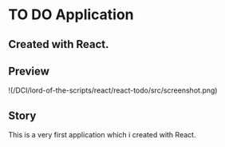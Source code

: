 # TO DO Application 
## Created with React.


## Preview
!(/DCI/lord-of-the-scripts/react/react-todo/src/screenshot.png)

## Story

This is a very first application which i created with React. 
